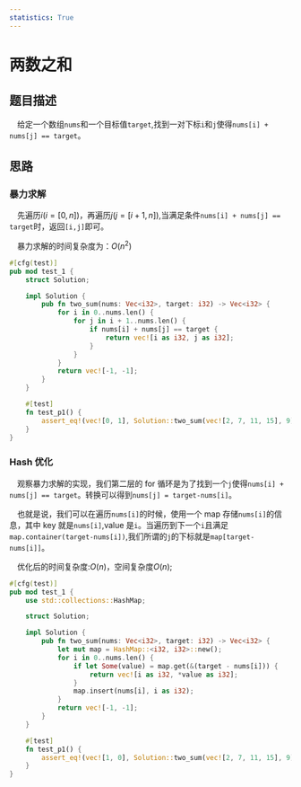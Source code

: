 ```yaml
---
statistics: True
---
```


# 两数之和

## 题目描述

&emsp;给定一个数组`nums`和一个目标值`target`,找到一对下标`i`和`j`使得`nums[i] + nums[j] == target`。

## 思路

### 暴力求解

&emsp;先遍历$i(i=[0,n]$)，再遍历$j(j=[i+1,n])$,当满足条件`nums[i] + nums[j] == target`时，返回`[i,j]`即可。

&emsp;暴力求解的时间复杂度为：$O(n^2)$

```rust
#[cfg(test)]
pub mod test_1 {
    struct Solution;

    impl Solution {
        pub fn two_sum(nums: Vec<i32>, target: i32) -> Vec<i32> {
            for i in 0..nums.len() {
                for j in i + 1..nums.len() {
                    if nums[i] + nums[j] == target {
                        return vec![i as i32, j as i32];
                    }
                }
            }
            return vec![-1, -1];
        }
    }

    #[test]
    fn test_p1() {
        assert_eq!(vec![0, 1], Solution::two_sum(vec![2, 7, 11, 15], 9));
    }
}

```

### Hash 优化

&emsp;观察暴力求解的实现，我们第二层的 for 循环是为了找到一个`j`使得`nums[i] + nums[j] == target`。转换可以得到`nums[j] = target-nums[i]`。

&emsp;也就是说，我们可以在遍历`nums[i]`的时候，使用一个 map 存储`nums[i]`的信息，其中 key 就是`nums[i]`,value 是`i`。当遍历到下一个`i`且满足`map.container(target-nums[i])`,我们所谓的`j`的下标就是`map[target-nums[i]]`。

&emsp;优化后的时间复杂度:$O(n)$，空间复杂度$O(n)$;

```rust
#[cfg(test)]
pub mod test_1 {
    use std::collections::HashMap;

    struct Solution;

    impl Solution {
        pub fn two_sum(nums: Vec<i32>, target: i32) -> Vec<i32> {
            let mut map = HashMap::<i32, i32>::new();
            for i in 0..nums.len() {
                if let Some(value) = map.get(&(target - nums[i])) {
                    return vec![i as i32, *value as i32];
                }
                map.insert(nums[i], i as i32);
            }
            return vec![-1, -1];
        }
    }

    #[test]
    fn test_p1() {
        assert_eq!(vec![1, 0], Solution::two_sum(vec![2, 7, 11, 15], 9));
    }
}

```
